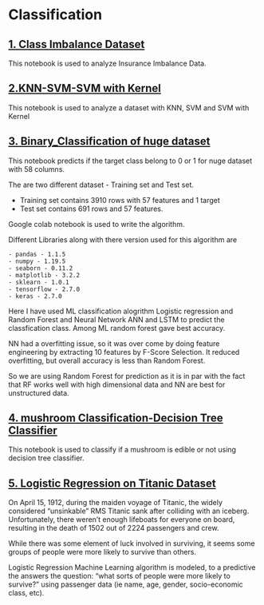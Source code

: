 
# Classification

## [1. Class Imbalance Dataset](https://github.com/SandKrish/Classification_Prediction/blob/main/imbalance-insurance-data-analysis.ipynb)
This notebook is used to analyze Insurance Imbalance Data.

## [2.KNN-SVM-SVM with Kernel](https://github.com/SandKrish/Classification_Prediction/blob/main/knn-svm-svm-with-kernel-hyperparameter.ipynb)
This notebook is used to analyze a dataset with KNN, SVM and SVM with Kernel

## [3. Binary_Classification of huge dataset](https://github.com/SandKrish/Classification_Prediction/blob/main/Binary_Classification_Prediction.ipynb)
This notebook predicts if the target class belong to 0 or 1 for nuge dataset with 58 columns.


The are two different dataset - Training set and Test set.
- Training set contains  3910  rows with  57 features and 1 target
- Test set contains  691  rows and  57 features.

Google colab notebook is used to write the algorithm.

Different Libraries along with there version used for this algorithm are

	- pandas - 1.1.5
	- numpy - 1.19.5
	- seaborn - 0.11.2
	- matplotlib - 3.2.2
	- sklearn - 1.0.1
	- tensorflow - 2.7.0
	- keras - 2.7.0

Here I have used ML classification alogrithm Logistic regression and Random Forest and Neural Network ANN and LSTM to predict the classfication class.
Among ML random forest gave best accuracy.

NN had a overfitting issue, so it was over come by doing feature engineering by extracting 10 features by F-Score Selection. 
It reduced overfitting, but overall accuracy is less than Random Forest.

So we are using Random Forest for prediction as it is in par with the fact that RF works well with high dimensional data and NN are best for unstructured data.


## [4. mushroom Classification-Decision Tree Classifier](https://github.com/SandKrish/Classification/blob/main/mushroom-classification-decision-tree-classifier.ipynb)
This notebook is used to classify if a mushroom is edible or not using decision tree classifier.


## [5. Logistic Regression on Titanic Dataset](https://github.com/SandKrish/Classification/blob/6256223c639383323ce2f5e55550432fda93c0ea/logistic-regression-titanic-dataset.ipynb)
On April 15, 1912, during the maiden voyage of Titanic, the widely considered “unsinkable” RMS Titanic sank after colliding with an iceberg. Unfortunately, there weren’t enough lifeboats for everyone on board, resulting in the death of 1502 out of 2224 passengers and crew.

While there was some element of luck involved in surviving, it seems some groups of people were more likely to survive than others.

Logistic Regression Machine Learning algorithm is modeled, to a predictive the answers the question: “what sorts of people were more likely to survive?” using passenger data (ie name, age, gender, socio-economic class, etc).
